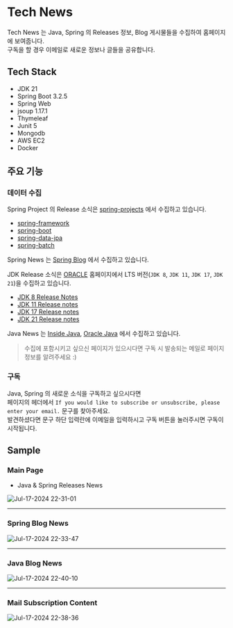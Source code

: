 # Tech News

Tech News 는 Java, Spring 의 Releases 정보, Blog 게시물들을 수집하여 홈페이지에 보여줍니다.<br/>
구독을 할 경우 이메일로 새로운 정보나 글들을 공유합니다.

## Tech Stack

- JDK 21
- Spring Boot 3.2.5
- Spring Web
- jsoup 1.17.1
- Thymeleaf
- Junit 5
- Mongodb
- AWS EC2
- Docker

## 주요 기능

### 데이터 수집

Spring Project 의 Release 소식은 [spring-projects](https://github.com/spring-projects) 에서 수집하고 있습니다.

- [spring-framework](https://github.com/spring-projects/spring-framework/releases)
- [spring-boot](https://github.com/spring-projects/spring-boot/releases)
- [spring-data-jpa](https://github.com/spring-projects/spring-data-jpa/releases)
- [spring-batch](https://github.com/spring-projects/spring-batch/releases)

Spring News 는 [Spring Blog](https://spring.io/blog) 에서 수집하고 있습니다.

JDK Release 소식은 [ORACLE](https://www.oracle.com/) 홈페이지에서 LTS 버전(`JDK 8`, `JDK 11`, `JDK 17`, `JDK 21`)을 수집하고 있습니다.

- [JDK 8 Release Notes](https://www.oracle.com/java/technologies/javase/8u-relnotes.html)
- [JDK 11 Release notes](https://www.oracle.com/java/technologies/javase/11u-relnotes.html)
- [JDK 17 Release notes](https://www.oracle.com/java/technologies/javase/17u-relnotes.html)
- [JDK 21 Release notes](https://www.oracle.com/java/technologies/javase/21u-relnotes.html)

Java News 는 [Inside Java](https://inside.java/), [Oracle Java](https://blogs.oracle.com/java/) 에서 수집하고 있습니다.

> 수집에 포함시키고 싶으신 페이지가 있으시다면 구독 시 발송되는 메일로 페이지 정보를 알려주세요 :)

### 구독

Java, Spring 의 새로운 소식을 구독하고 싶으시다면<br/>
페이지의 헤더에서 `If you would like to subscribe or unsubscribe, please enter your email.` 문구를 찾아주세요.<br/>
발견하셨다면 문구 하단 입력란에 이메일을 입력하시고 구독 버튼을 눌러주시면 구독이 시작됩니다.

## Sample

### Main Page
- Java & Spring Releases News

![Jul-17-2024 22-31-01](https://github.com/user-attachments/assets/19a0f1cb-f3c0-4591-a8fe-ec68c65a3931)

---

### Spring Blog News

![Jul-17-2024 22-33-47](https://github.com/user-attachments/assets/f3a11030-7a43-4ebb-a3df-e379ebfd955b)

---

### Java Blog News

![Jul-17-2024 22-40-10](https://github.com/user-attachments/assets/79e22298-8f58-4449-9a76-0642c051e4bd)

---

### Mail Subscription Content

![Jul-17-2024 22-38-36](https://github.com/user-attachments/assets/bbecefac-90e3-4045-8e92-a4686468624a)


